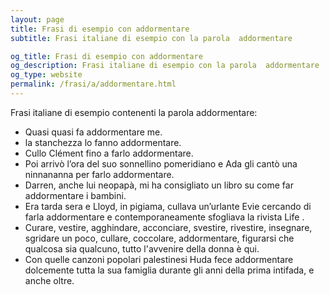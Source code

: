 ```yaml
---
layout: page
title: Frasi di esempio con addormentare 
subtitle: Frasi italiane di esempio con la parola  addormentare

og_title: Frasi di esempio con addormentare 
og_description: Frasi italiane di esempio con la parola  addormentare
og_type: website
permalink: /frasi/a/addormentare.html
---
```


Frasi italiane di esempio contenenti la parola addormentare:


- Quasi quasi fa addormentare me.
- la stanchezza lo fanno addormentare.
- Cullo Clément fino a farlo addormentare.
- Poi arrivò l’ora del suo sonnellino pomeridiano e Ada gli cantò una ninnananna per farlo addormentare.
- Darren, anche lui neopapà, mi ha consigliato un libro su come far addormentare i bambini.
- Era tarda sera e Lloyd, in pigiama, cullava un’urlante Evie cercando di farla addormentare e contemporaneamente sfogliava la rivista Life .
- Curare, vestire, agghindare, acconciare, svestire, rivestire, insegnare, sgridare un poco, cullare, coccolare, addormentare, figurarsi che qualcosa sia qualcuno, tutto l'avvenire della donna è qui.
- Con quelle canzoni popolari palestinesi Huda fece addormentare dolcemente tutta la sua famiglia durante gli anni della prima intifada, e anche oltre.
